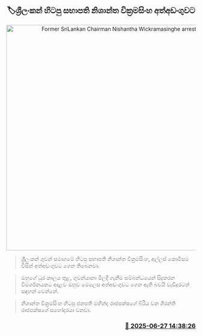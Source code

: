 <p align='center'><b><h2 align='center' title='Former SriLankan Chairman Nishantha Wickramasinghe arrested'>🏷ශ්‍රීලංකන් හිටපු සභාපති නිශාන්ත වික්‍රමසිංහ අත්අඩංගුවට</h2></b></p>
<p align='center'><img src='https://helakuru.sgp1.cdn.digitaloceanspaces.com/esana/images/lib/nishantha-wickramasinhe.jpg' width='600' alt='Former SriLankan Chairman Nishantha Wickramasinghe arrested'></p>

> ශ්‍රීලංකන් ගුවන් සමාගමේ හිටපු සභාපති නිශාන්ත වික්‍රමසිංහ, අල්ලස් කොමිසම විසින් අත්අඩංගුවට ගෙන තිබෙනවා.

> ඔහුගේ ධුර කාලය තුළ, ගුවන්යානා මිලදී ගැනීම සම්බන්ධයෙන් සිදුකරන විමර්ශනයකට අදාළව ඔහුව මෙලෙස අත්අඩංගුවට ගෙන ඇති බවයි වැඩිදුරටත් සඳහන් වෙන්නේ.

> නිශාන්ත වික්‍රමසිංහ හිටපු ජනපති මහින්ද රාජපක්ෂගේ බිරිය වන ශිරන්ති රාජපක්ෂගේ සහෝදරයා වනවා.



<h3 align='right'><a href='https://www.helakuru.lk/esana/p/111410/'>📅 2025-06-27 14:38:26</a></h3>
